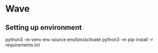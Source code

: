 # Wave


## Setting up environment
python3 -m venv env
source env/bin/activate
python3 -m pip install -r requirements.txt

